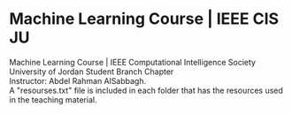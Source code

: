 # Machine Learning Course | IEEE CIS JU
Machine Learning Course | IEEE Computational Intelligence Society University of Jordan Student Branch Chapter
<br />
Instructor: Abdel Rahman AlSabbagh.
<br />
A "resourses.txt" file is included in each folder that has the resources used in the teaching material.
